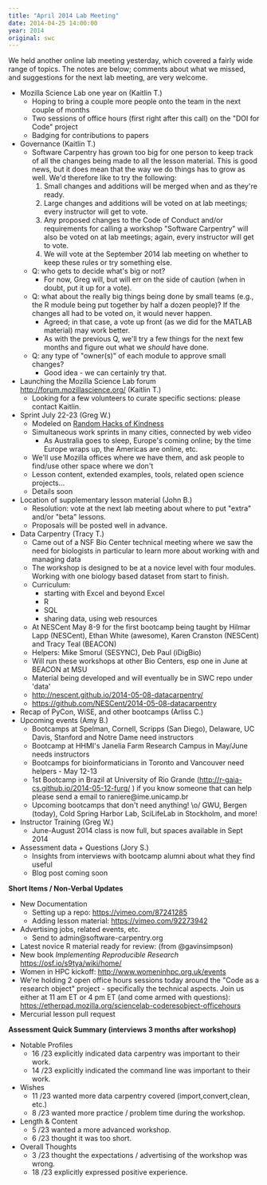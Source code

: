 ```yaml
---
title: "April 2014 Lab Meeting"
date: 2014-04-25 14:00:00
year: 2014
original: swc
---
```

<p>
  We held another online lab meeting yesterday,
  which covered a fairly wide range of topics.
  The notes are below;
  comments about what we missed,
  and suggestions for the next lab meeting,
  are very welcome.
</p>
<ul>
  <li>Mozilla Science Lab one year on (Kaitlin T.)
    <ul>
      <li>Hoping to bring a couple more people onto the team in the next couple of months</li>
      <li>Two sessions of office hours (first right after this call) on the "DOI for Code" project</li>
      <li>Badging for contributions to papers</li>
    </ul>
  </li>
  <li>Governance (Kaitlin T.)
    <ul>
      <li>Software Carpentry has grown too big for one person to keep track of all the changes being made to all the lesson material. This is good news, but it does mean that the way we do things has to grow as well. We'd therefore like to try the following:
	<ol>
	    <li>Small changes and additions will be merged when and as they're ready.</li>
	      <li>Large changes and additions will be voted on at lab meetings; every instructor will get to vote.</li>
	        <li>Any proposed changes to the Code of Conduct and/or requirements for calling a workshop "Software Carpentry" will also be voted on at lab meetings; again, every instructor will get to vote.</li>
		  <li>We will vote at the September 2014 lab meeting on whether to keep these rules or try something else.</li>
		  </ol>
      </li>
      <li>Q: who gets to decide what's big or not?
	<ul>
	    <li>For now, Greg will, but will err on the side of caution (when in doubt, put it up for a vote).</li>
	    </ul>
      </li>
      <li>Q: what about the really big things being done by small teams (e.g., the R module being put together by half a dozen people)?  If the changes all had to be voted on, it would never happen.
	<ul>
	    <li>Agreed; in that case, a vote up front (as we did for the MATLAB material) may work better.</li>
	      <li>As with the previous Q, we'll try a few things for the next few months and figure out what we <em>should</em> have done.</li>
	      </ul>
      </li>
      <li>Q: any type of "owner(s)" of each module to approve small changes?
	<ul>
	    <li>Good idea - we can certainly try that.</li>
	    </ul>
      </li>
    </ul>
  </li>
  <li>Launching the Mozilla Science Lab forum <a href="http://forum.mozillascience.org/">http://forum.mozillascience.org/</a> (Kaitlin T.)
    <ul>
      <li>Looking for a few volunteers to curate specific sections: please contact Kaitlin.</li>
    </ul>
  </li>
  <li>Sprint July 22-23 (Greg W.)
    <ul>
      <li>Modeled on <a href="http://rhok.org/">Random Hacks of Kindness</a></li>
      <li>Simultaneous work sprints in many cities, connected by web video
	<ul>
	    <li>As Australia goes to sleep, Europe's coming online; by the time Europe wraps up, the Americas are online, etc.</li>
	    </ul>
      </li>
      <li>We'll use Mozilla offices where we have them, and ask people to find/use other space where we don't</li>
      <li>Lesson content, extended examples, tools, related open science projects...</li>
      <li>Details soon</li>
    </ul>
  </li>
  <li>Location of supplementary lesson material (John B.)
    <ul>
      <li>Resolution: vote at the next lab meeting about where to put "extra" and/or "beta" lessons.</li>
      <li>Proposals will be posted well in advance.</li>
    </ul>
  </li>
  <li>Data Carpentry (Tracy T.)
    <ul>
      <li>Came out of a NSF Bio Center technical meeting where we saw the need for biologists in particular to learn more about working with and managing data</li>
      <li>The workshop is designed to be at a novice level with four modules. Working with one biology based dataset from start to finish.</li>
      <li>Curriculum:
	<ul>
	    <li>starting with Excel and beyond Excel</li>
	      <li>R</li>
	        <li>SQL</li>
		  <li>sharing data, using web resources<br/></li>
		  </ul>
      </li>
      <li>At NESCent May 8-9 for the first bootcamp being taught by Hilmar Lapp (NESCent), Ethan White (awesome), Karen Cranston (NESCent) and Tracy Teal (BEACON)</li>
      <li>Helpers: Mike Smorul (SESYNC), Deb Paul (iDigBio)</li>
      <li>Will run these workshops at other Bio Centers, esp one in June at BEACON at MSU</li>
      <li>Material being developed and will eventually be in SWC repo under 'data'</li>
      <li><a href="http://nescent.github.io/2014-05-08-datacarpentry/">http://nescent.github.io/2014-05-08-datacarpentry/</a></li>
      <li><a href="https://github.com/NESCent/2014-05-08-datacarpentry">https://github.com/NESCent/2014-05-08-datacarpentry</a></li>
    </ul>
  </li>
  <li>Recap of PyCon, WiSE, and other bootcamps (Arliss C.)</li>
  <li>Upcoming events (Amy B.)
    <ul>
      <li>Bootcamps at Spelman, Cornell, Scripps (San Diego), Delaware, UC Davis, Stanford and Notre Dame need instructors</li>
      <li>Bootcamp at HHMI's Janelia Farm Research Campus in May/June needs instructors</li>
      <li>Bootcamps for bioinformaticians in Toronto and Vancouver need helpers - May 12-13</li>
      <li>1st Bootcamp in Brazil at University of Rio Grande (<a href="http://r-gaia-cs.github.io/2014-05-12-furg/">http://r-gaia-cs.github.io/2014-05-12-furg/</a> ) if you know someone that can help please send a email to raniere@ime.unicamp.br</li>
      <li>Upcoming bootcamps that don't need anything! \o/ GWU, Bergen (today), Cold Spring Harbor Lab, SciLifeLab in Stockholm, and more!<br/></li>
</ul>
  </li>
  <li>Instructor Training (Greg W.)
    <ul>
      <li>June-August 2014 class is now full, but spaces available in Sept 2014</li>
    </ul>
  </li>
  <li>Assessment data + Questions (Jory S.)
    <ul>
      <li>Insights from interviews with bootcamp alumni about what they find useful</li>
      <li>Blog post coming soon</li>
    </ul>
  </li>
</ul>
<b>Short Items / Non-Verbal Updates</b>
<ul>
<li>New Documentation
<ul>
<li>Setting up a repo: <a href="https://vimeo.com/87241285">https://vimeo.com/87241285</a></li>
<li>Adding lesson material: <a href="https://vimeo.com/92273942">https://vimeo.com/92273942</a></li>
</ul>
</li>
<li>Advertising jobs, related events, etc.
<ul>
<li>Send to admin@software-carpentry.org</li>
</ul>
</li>
<li>Latest novice R material ready for review: (from @gavinsimpson)</li>
<li>New book <em>Implementing Reproducible Research</em> <a href="https://osf.io/s9tya/wiki/home/">https://osf.io/s9tya/wiki/home/</a></li>
<li>Women in HPC kickoff: <a href="http://www.womeninhpc.org.uk/events">http://www.womeninhpc.org.uk/events</a></li>
<li>We're holding 2 open office hours sessions today around the "Code as a research object" project - specifically the technical aspects. Join us either at 11 am ET or 4 pm ET (and come armed with questions): <a href="https://etherpad.mozilla.org/sciencelab-coderesobject-officehours">https://etherpad.mozilla.org/sciencelab-coderesobject-officehours</a></li>
<li>Mercurial lesson pull request</li>
</ul>
<p><b>Assessment Quick Summary (interviews 3 months after workshop)</b></p>
<ul>
  <li>Notable Profiles
    <ul>
      <li>16 /23 explicitly indicated data carpentry was important to their work.</li>
      <li>14 /23 explicitly indicated the command line was important to their work.</li>
    </ul>
  </li>
  <li>Wishes
    <ul>
      <li>11 /23 wanted more data carpentry covered (import,convert,clean, etc.)</li>
      <li>8 /23 wanted more practice / problem time during the workshop.</li>
    </ul>
  </li>
  <li>Length &amp; Content
    <ul>
      <li>5 /23 wanted a more advanced workshop.</li>
      <li>6 /23 thought it was too short.</li>
    </ul>
  </li>
  <li>Overall Thoughts
    <ul>
      <li>3 /23 thought the expectations / advertising of the workshop was wrong.</li>
      <li>18 /23 explicitly expressed positive experience.<br/></li>
    </ul>
  </li>
</ul>
